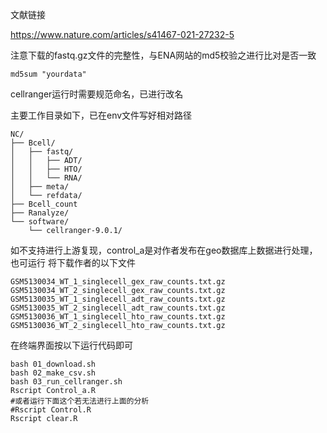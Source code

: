 文献链接

https://www.nature.com/articles/s41467-021-27232-5

注意下载的fastq.gz文件的完整性，与ENA网站的md5校验之进行比对是否一致
```text
md5sum "yourdata"
```
cellranger运行时需要规范命名，已进行改名

主要工作目录如下，已在env文件写好相对路径
```text
NC/
├── Bcell/
│   ├── fastq/
│   │   ├── ADT/
│   │   ├── HTO/
│   │   └── RNA/
│   ├── meta/
│   └── refdata/
├── Bcell_count
├── Ranalyze/
└── software/
    └── cellranger-9.0.1/
```

如不支持进行上游复现，control_a是对作者发布在geo数据库上数据进行处理，也可运行
将下载作者的以下文件
```text
GSM5130034_WT_1_singlecell_gex_raw_counts.txt.gz	
GSM5130034_WT_2_singlecell_gex_raw_counts.txt.gz	
GSM5130035_WT_1_singlecell_adt_raw_counts.txt.gz	
GSM5130035_WT_2_singlecell_adt_raw_counts.txt.gz	
GSM5130036_WT_1_singlecell_hto_raw_counts.txt.gz	
GSM5130036_WT_2_singlecell_hto_raw_counts.txt.gz	
```

在终端界面按以下运行代码即可
```text
bash 01_download.sh
bash 02_make_csv.sh
bash 03_run_cellranger.sh
Rscript Control_a.R
#或者运行下面这个若无法进行上面的分析
#Rscript Control.R
Rscript clear.R
```

